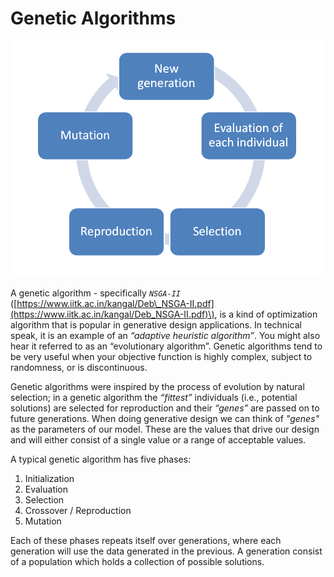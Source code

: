 # Genetic Algorithms

![](../../../.gitbook/assets/4_06_gaprocess.png)

A genetic algorithm - specifically _`NSGA-II`_ \([https://www.iitk.ac.in/kangal/Deb\_NSGA-II.pdf](https://www.iitk.ac.in/kangal/Deb_NSGA-II.pdf)\), is a kind of optimization algorithm that is popular in generative design applications. In technical speak, it is an example of an _“adaptive heuristic algorithm”_. You might also hear it referred to as an “evolutionary algorithm”. Genetic algorithms tend to be very useful when your objective function is highly complex, subject to randomness, or is discontinuous.

Genetic algorithms were inspired by the process of evolution by natural selection; in a genetic algorithm the _“fittest”_ individuals \(i.e., potential solutions\) are selected for reproduction and their _“genes”_ are passed on to future generations. When doing generative design we can think of _"genes"_ as the parameters of our model. These are the values that drive our design and will either consist of a single value or a range of acceptable values.

A typical genetic algorithm has five phases:

1. Initialization
2. Evaluation 
3. Selection 
4. Crossover / Reproduction
5. Mutation 

Each of these phases repeats itself over generations, where each generation will use the data generated in the previous. A generation consist of a population which holds a collection of possible solutions.

